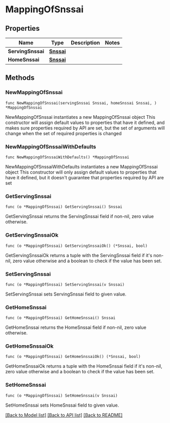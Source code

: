 # MappingOfSnssai

## Properties

Name | Type | Description | Notes
------------ | ------------- | ------------- | -------------
**ServingSnssai** | [**Snssai**](Snssai.md) |  | 
**HomeSnssai** | [**Snssai**](Snssai.md) |  | 

## Methods

### NewMappingOfSnssai

`func NewMappingOfSnssai(servingSnssai Snssai, homeSnssai Snssai, ) *MappingOfSnssai`

NewMappingOfSnssai instantiates a new MappingOfSnssai object
This constructor will assign default values to properties that have it defined,
and makes sure properties required by API are set, but the set of arguments
will change when the set of required properties is changed

### NewMappingOfSnssaiWithDefaults

`func NewMappingOfSnssaiWithDefaults() *MappingOfSnssai`

NewMappingOfSnssaiWithDefaults instantiates a new MappingOfSnssai object
This constructor will only assign default values to properties that have it defined,
but it doesn't guarantee that properties required by API are set

### GetServingSnssai

`func (o *MappingOfSnssai) GetServingSnssai() Snssai`

GetServingSnssai returns the ServingSnssai field if non-nil, zero value otherwise.

### GetServingSnssaiOk

`func (o *MappingOfSnssai) GetServingSnssaiOk() (*Snssai, bool)`

GetServingSnssaiOk returns a tuple with the ServingSnssai field if it's non-nil, zero value otherwise
and a boolean to check if the value has been set.

### SetServingSnssai

`func (o *MappingOfSnssai) SetServingSnssai(v Snssai)`

SetServingSnssai sets ServingSnssai field to given value.


### GetHomeSnssai

`func (o *MappingOfSnssai) GetHomeSnssai() Snssai`

GetHomeSnssai returns the HomeSnssai field if non-nil, zero value otherwise.

### GetHomeSnssaiOk

`func (o *MappingOfSnssai) GetHomeSnssaiOk() (*Snssai, bool)`

GetHomeSnssaiOk returns a tuple with the HomeSnssai field if it's non-nil, zero value otherwise
and a boolean to check if the value has been set.

### SetHomeSnssai

`func (o *MappingOfSnssai) SetHomeSnssai(v Snssai)`

SetHomeSnssai sets HomeSnssai field to given value.



[[Back to Model list]](../README.md#documentation-for-models) [[Back to API list]](../README.md#documentation-for-api-endpoints) [[Back to README]](../README.md)


